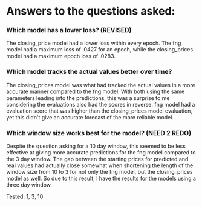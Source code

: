 # Answers to the questions asked:

### Which model has a lower loss? (REVISED)
The closing_price model had a lower loss within every epoch. The fng model had a maximum loss of .0427 for an epoch, while the closing_prices model 
had a maximum epoch loss of .0283.

### Which model tracks the actual values better over time? 
The closing_prices model was what had tracked the actual values in a more accurate manner compared to the fng model. With both using the same parameters leading into the predictions, this was a surprise to me considering the evaluations also had the scores in reverse. fng model had a evaluation score
that was higher than the closing_prices model evaluation, yet this didn't give an accurate forecast of the more reliable model.

### Which window size works best for the model?  (NEED 2 REDO)
Despite the question asking for a 10 day window, this seemed to be less effective at giving more accurate predictions for the fng model compared to the 
3 day window. The gap between the starting prices for predicted and real values had actually close somewhat when shortening the length of the window size from 10 to 3 for not only the fng model, but the closing_prices model as well. So due to this result, I have the results for the models using a three day window. 

Tested: 1, 3, 10

